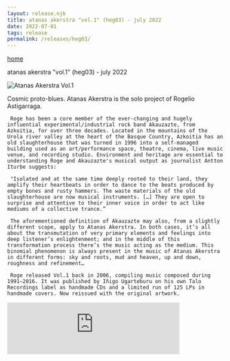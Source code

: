 ```yaml
---
layout: release.njk
title: atanas akerstra "vol.1" (heg03) - july 2022
date: 2022-07-01
tags: release
permalink: /releases/heg03/
---
```


<p><a href="/" class="home-link">home</a></p>

atanas akerstra "vol.1" (heg03) - july 2022

![Atanas Akerstra Vol.1](/assets/Heg03_A.webp)

Cosmic proto-blues. Atanas Akerstra is the solo project of Rogelio Astigarraga.

     Roge has been a core member of the ever-changing and hugely influential experimental/industrial rock band Akauzazte, from Azkoitia, for over three decades. Located in the mountains of the Urola river valley at the heart of the Basque Country, Azkoitia has an old slaughterhouse that was turned in 1996 into a self-managed building used as an art/performance space, theatre, cinema, live music venue, and recording studio. Environment and heritage are essential to understanding Roge and Akauzazte's musical output as journalist Antton Iturbe suggests:

     "Isolated and at the same time deeply rooted to their land, they amplify their heartbeats in order to dance to the beats produced by empty bones and rusty hammers. The waste materials of the old slaughterhouse are now musical instruments. […] They are open to surprise and attentive to their inner voice in order to act like mediums of a collective trance.”

     The aforementioned definition of Akauzazte may also, from a slightly different scope, apply to Atanas Akerstra. In both cases, it’s all about the transmutation of very primary elements and feelings into deep listener’s enlightenment; and in the middle of this transformation process there’s the music acting as the medium. This binomial phenomenon is always present in the music of Atanas Akerstra in different forms: sky and roots, mud and heaven, up and down, roughness and refinement…

     Roge released Vol.1 back in 2006, compiling music composed during 1991–2016. It was published by Iñigo Ugarteburu on his own Talo Recordings label as handmade CDs and a limited run of 125 LPs in handmade covers. Now reissued with the original artwork.

<iframe seamless="" src="https://bandcamp.com/EmbeddedPlayer/album=3148008875/size=large/bgcol=ffffff/linkcol=0687f5/tracklist=false/artwork=small/transparent=true/" style="border: 0; width: 400px; height: 120px;">
<a href="https://hegoadiskak.bandcamp.com/album/atanas-akerstra-vol-1">
      Atanas Akerstra Vol. 1 de Hegoa
     </a>
</iframe>
